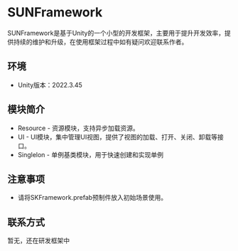# SUNFramework
SUNFramework是基于Unity的一个小型的开发框架，主要用于提升开发效率，提供持续的维护和升级，在使用框架过程中如有疑问欢迎联系作者。

## 环境

- Unity版本：2022.3.45

## 模块简介

- Resource - 资源模块，支持异步加载资源。
- UI - UI模块，集中管理UI视图，提供了视图的加载、打开、关闭、卸载等接口。
- Singlelon - 单例基类模块，用于快速创建和实现单例

## 注意事项

- 请将SKFramework.prefab预制件放入初始场景使用。

## 联系方式

暂无，还在研发框架中
